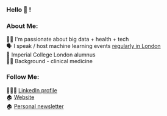 ### Hello 👋 ! 

### About Me:
👨‍🏫  I'm passionate about big data + health + tech   
🗣️  I speak / host machine learning events [regularly in London](https://drdavidtang.page/my-work.html)   
📜  Imperial College London alumnus   
🧑‍⚕️  Background - clinical medicine

### Follow Me:
🕵🏻‍♂️  [LinkedIn profile](https://www.linkedin.com/in/drdavidtang/)   
🏠  [Website](https://www.drdavidtang.page)  
🏠  [Personal newsletter](https://www.davidtang.page)  

<!--
**dcstang/dcstang** is a ✨ _special_ ✨ repository because its `README.md` (this file) appears on your GitHub profile.

Here are some ideas to get you started:

- 🔭 I’m currently working on ...
- 🌱 I’m currently learning ...
- 👯 I’m looking to collaborate on ...
- 🤔 I’m looking for help with ...
- 💬 Ask me about ...
- 📫 How to reach me: ...
- 😄 Pronouns: ...
- ⚡ Fun fact: ...
-->
